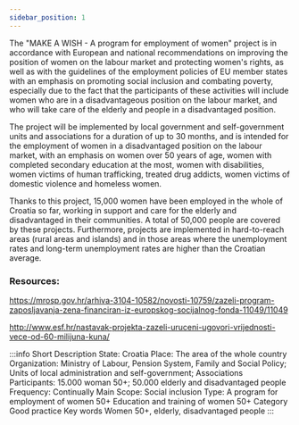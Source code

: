```yaml
---
sidebar_position: 1
---
```

The "MAKE A WISH - A program for employment of women" project is in accordance with European and national recommendations on improving the position of women on the labour market and protecting women's rights, as well as with the guidelines of the employment policies of EU member states with an emphasis on promoting social inclusion and combating poverty, especially due to the fact that the participants of these activities will include women who are in a disadvantageous position on the labour market, and who will take care of the elderly and people in a disadvantaged position.

The project will be implemented by local government and self-government units and associations for a duration of up to 30 months, and is intended for the employment of women in a disadvantaged position on the labour market, with an emphasis on women over 50 years of age, women with completed secondary education at the most, women with disabilities, women victims of human trafficking, treated drug addicts, women victims of domestic violence and homeless women.

Thanks to this project, 15,000 women have been employed in the whole of Croatia so far, working in support and care for the elderly and disadvantaged in their communities. A total of 50,000 people are covered by these projects. Furthermore, projects are implemented in hard-to-reach areas (rural areas and islands) and in those areas where the unemployment rates and long-term unemployment rates are higher than the Croatian average.

### Resources:

https://mrosp.gov.hr/arhiva-3104-10582/novosti-10759/zazeli-program-zaposljavanja-zena-financiran-iz-europskog-socijalnog-fonda-11049/11049 

http://www.esf.hr/nastavak-projekta-zazeli-uruceni-ugovori-vrijednosti-vece-od-60-milijuna-kuna/ 

:::info Short Description
State: Croatia
Place: The area of the whole country
Organization: Ministry of Labour, Pension System, Family and Social Policy; Units of local administration and self-government;
Associations
Participants: 15.000 woman 50+; 50.000 elderly and disadvantaged people
Frequency: Continually
Main Scope: Social inclusion
Type: A program for employment of women 50+
Education and training of women 50+
Category 	Good practice 
Key words 	Women 50+, elderly, disadvantaged people
:::